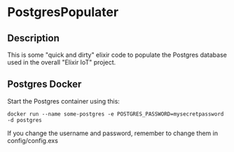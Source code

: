 # PostgresPopulater

## Description

This is some "quick and dirty" elixir code to populate the Postgres database used in the overall "Elixir IoT" project.

## Postgres Docker

Start the Postgres container using this:
```
docker run --name some-postgres -e POSTGRES_PASSWORD=mysecretpassword -d postgres
```

If you change the username and password, remember to change them in config/config.exs
